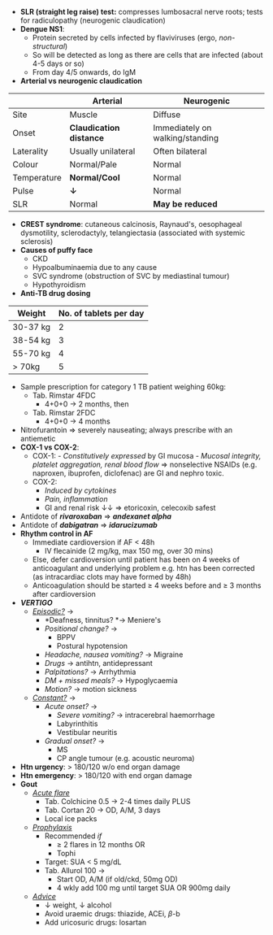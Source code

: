 - **SLR (straight leg raise) test:** compresses lumbosacral nerve roots; tests for radiculopathy (neurogenic claudication)
- **Dengue NS1**:
	- Protein secreted by cells infected by flaviviruses (ergo, *non-structural*)
	- So will be detected as long as there are cells that are infected (about 4-5 days or so)
	- From day 4/5 onwards, do IgM
- **Arterial vs neurogenic claudication**

||Arterial|Neurogenic|
|----|----|------------|
|Site|Muscle|Diffuse|
|Onset|**Claudication distance**|Immediately on walking/standing|
|Laterality|Usually unilateral|Often bilateral|
|Colour|Normal/Pale|Normal|
|Temperature|**Normal/Cool**|Normal|
|Pulse|**↓**|Normal|
|SLR|Normal|**May be reduced**|

- **CREST syndrome**: cutaneous calcinosis, Raynaud's, oesophageal dysmotility, sclerodactyly, telangiectasia (associated with systemic sclerosis)
- **Causes of puffy face**
	- CKD
	- Hypoalbuminaemia due to any cause
	- SVC syndrome (obstruction of SVC by mediastinal tumour)
	- Hypothyroidism
- **Anti-TB drug dosing**

|Weight|No. of tablets per day|
|-------|-----|
|30-37 kg| 2|
|38-54 kg| 3|
|55-70 kg| 4|
|> 70kg| 5|

- Sample prescription for category 1 TB patient weighing 60kg:
	- Tab. Rimstar 4FDC
		- 4+0+0 -> 2 months, then
	- Tab. Rimstar 2FDC
		- 4+0+0 -> 4 months
- Nitrofurantoin => severely nauseating; always prescribe with an antiemetic
- **COX-1 vs COX-2**:
	- COX-1: 
			- *Constitutively expressed* by GI mucosa
			- *Mucosal integrity, platelet aggregation, renal blood flow* => nonselective NSAIDs (e.g. naproxen, ibuprofen, diclofenac) are GI and nephro toxic.
	- COX-2:
		- *Induced by cytokines*
		- *Pain, inflammation*
		- GI and renal risk ↓↓ => etoricoxin, celecoxib safest 
- Antidote of ***rivaroxaban*** => ***andexanet alpha***
- Antidote of ***dabigatran*** => ***idarucizumab***
- **Rhythm control in AF**
	- Immediate cardioversion if AF < 48h
		- IV flecainide (2 mg/kg, max 150 mg, over 30 mins)
	- Else, defer cardioversion until patient has been on 4 weeks of anticoagulant and underlying problem e.g. htn has been corrected (as intracardiac clots may have formed by 48h)
	- Anticoagulation should be started ≥ 4 weeks before and ≥ 3 months after cardioversion
- ***VERTIGO***
	- <u>*Episodic?*</u> -> 
		- *Deafness, tinnitus? *-> Meniere's
		- *Positional change?* ->
			- BPPV
			- Postural hypotension
		- *Headache, nausea vomiting?* -> Migraine
		- *Drugs* -> antihtn, antidepressant
		- *Palpitations?* -> Arrhythmia
		- *DM + missed meals?* -> Hypoglycaemia 
		- *Motion?* -> motion sickness
	- <u>*Constant?*</u> ->
		- *Acute onset?* ->
			- *Severe vomiting?* -> intracerebral haemorrhage 
			- Labyrinthitis
			- Vestibular neuritis
		- *Gradual onset?* ->
			- MS
			- CP angle tumour (e.g. acoustic neuroma)
- **Htn urgency**: > 180/120 w/o end organ damage
- **Htn emergency**: > 180/120 with end organ damage
- **Gout**
	- <u>*Acute flare*</u>
		- Tab. Colchicine 0.5 $\rightarrow$ 2-4 times daily PLUS
		- Tab. Cortan 20 $\rightarrow$ OD, A/M, 3 days
		- Local ice packs
	- <u>*Prophylaxis*</u>
		- Recommended *if*
			- ≥ 2 flares in 12 months OR
			- Tophi
		- Target: SUA < 5 mg/dL
		- Tab. Allurol 100 $\rightarrow$ 
			- Start OD, A/M (if old/ckd, 50mg OD)
			- 4 wkly add 100 mg until target SUA OR 900mg daily
	- <u>*Advice*</u>
		- $\downarrow$ weight, $\downarrow$ alcohol
		- Avoid uraemic drugs: thiazide, ACEi, $\beta$-b
		- Add uricosuric drugs: losartan